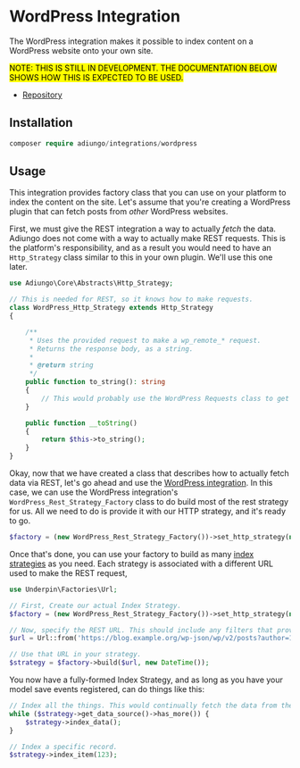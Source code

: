 # WordPress Integration

The WordPress integration makes it possible to index content on a WordPress website onto your own site.

<mark>NOTE: THIS IS STILL IN DEVELOPMENT. THE DOCUMENTATION BELOW SHOWS HOW THIS IS EXPECTED TO BE USED.</mark>

* [Repository](https://github.com/adiungo/integrations-wordpress)

## Installation

```php
composer require adiungo/integrations/wordpress
```

## Usage

This integration provides factory class that you can use on your platform to index the content on the site. Let's assume
that you're creating a WordPress plugin that can fetch posts from _other_ WordPress websites.

First, we must give the REST integration a way to actually _fetch_ the data. Adiungo does not come with a way to
actually make REST requests. This is the platform's responsibility, and as a result you would need to have
an `Http_Strategy` class similar to this in your own plugin. We'll use this one later.

```php
use Adiungo\Core\Abstracts\Http_Strategy;

// This is needed for REST, so it knows how to make requests.
class WordPress_Http_Strategy extends Http_Strategy
{

    /**
     * Uses the provided request to make a wp_remote_* request.
     * Returns the response body, as a string.
     *
     * @return string
     */
    public function to_string(): string
    {
        // This would probably use the WordPress Requests class to get the body. https://developer.wordpress.org/reference/classes/requests/
    }

    public function __toString()
    {
        return $this->to_string();
    }
}
```

Okay, now that we have created a class that describes how to actually fetch data via REST, let's go ahead and use
the [WordPress integration](/integrations/wordpress). In this case, we can use the WordPress
integration's `WordPress_Rest_Strategy_Factory` class to do build most of the rest strategy for us. All we need to do is
provide it with our HTTP strategy, and it's ready to go.

```php
$factory = (new WordPress_Rest_Strategy_Factory())->set_http_strategy(new WordPress_Http_Strategy());
```

Once that's done, you can use your factory to build as many [index strategies](/index-strategies) as you need. Each
strategy is associated with a different URL used to make the REST request,

```php
use Underpin\Factories\Url;

// First, Create our actual Index Strategy.
$factory = (new WordPress_Rest_Strategy_Factory())->set_http_strategy(new WordPress_Http_Strategy());

// Now, specify the REST URL. This should include any filters that provides the necessary specificity to ensure you don't get content that isn't yours.
$url = Url::from('https://blog.example.org/wp-json/wp/v2/posts?author=1');

// Use that URL in your strategy.
$strategy = $factory->build($url, new DateTime());
```

You now have a fully-formed Index Strategy, and as long as you have your model save events registered, can do things
like this:

```php
// Index all the things. This would continually fetch the data from the strategy, and index it until there's nothing left to fetch.
while ($strategy->get_data_source()->has_more()) {
    $strategy->index_data();
}

// Index a specific record.
$strategy->index_item(123);
```
